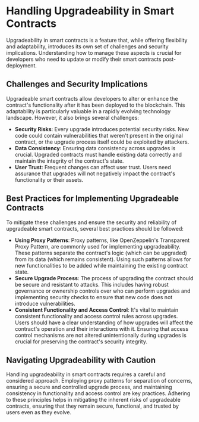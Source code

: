 # Handling Upgradeability in Smart Contracts

Upgradeability in smart contracts is a feature that, while offering flexibility and adaptability, introduces its own set of challenges and security implications. Understanding how to manage these aspects is crucial for developers who need to update or modify their smart contracts post-deployment.

## Challenges and Security Implications

Upgradeable smart contracts allow developers to alter or enhance the contract's functionality after it has been deployed to the blockchain. This adaptability is particularly valuable in a rapidly evolving technology landscape. However, it also brings several challenges:

* **Security Risks**: Every upgrade introduces potential security risks. New code could contain vulnerabilities that weren't present in the original contract, or the upgrade process itself could be exploited by attackers.
* **Data Consistency**: Ensuring data consistency across upgrades is crucial. Upgraded contracts must handle existing data correctly and maintain the integrity of the contract's state.
* **User Trust**: Frequent changes can affect user trust. Users need assurance that upgrades will not negatively impact the contract's functionality or their assets.

## Best Practices for Implementing Upgradeable Contracts

To mitigate these challenges and ensure the security and reliability of upgradeable smart contracts, several best practices should be followed:

* **Using Proxy Patterns**: Proxy patterns, like OpenZeppelin's Transparent Proxy Pattern, are commonly used for implementing upgradeability. These patterns separate the contract's logic (which can be upgraded) from its data (which remains consistent). Using such patterns allows for new functionalities to be added while maintaining the existing contract state.
* **Secure Upgrade Process**: The process of upgrading the contract should be secure and resistant to attacks. This includes having robust governance or ownership controls over who can perform upgrades and implementing security checks to ensure that new code does not introduce vulnerabilities.
* **Consistent Functionality and Access Control**: It's vital to maintain consistent functionality and access control rules across upgrades. Users should have a clear understanding of how upgrades will affect the contract's operation and their interactions with it. Ensuring that access control mechanisms are not altered unintentionally during upgrades is crucial for preserving the contract's security integrity.

## Navigating Upgradeability with Caution

Handling upgradeability in smart contracts requires a careful and considered approach. Employing proxy patterns for separation of concerns, ensuring a secure and controlled upgrade process, and maintaining consistency in functionality and access control are key practices. Adhering to these principles helps in mitigating the inherent risks of upgradeable contracts, ensuring that they remain secure, functional, and trusted by users even as they evolve.